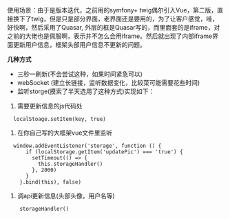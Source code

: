   

使用场景：由于是版本迭代，之前用的symfony+ twig偶尔引入Vue，第二版，直接换下了twig，但是只是部分界面，老界面还是要用的，为了让客户感觉，哇，好快啊，然后采用了Quasar, 外层的框是Quasar写的，而里面套的是iframe，对之前的大佬也是佩服啊，表示并不怎么会用iframe。然后就出现了内部iframe界面更新用户信息，框架头部用户信息不更新的问题。

**几种方式**

- 三秒一刷新(不会尝试这种，如果时间紧急可以)
- webSocket (建立长链接，监听数据变化，比较菜可能需要花些时间)
- 监听storge(摸索了半天选用了这种方式)实现如下：

1. 需要更新信息的js代码处

```Plain
  localStoage.setItem(key, true)
```

1. 在你自己写的大框架vue文件里监听

```Plain
  window.addEventListener('storage', function () {
      if (localStorage.getItem('updatePic') === 'true') {
        setTimeout(() => {
          this.storageHandler()
        }, 2000)
      }
    }.bind(this), false)
```

1. 调api更新信息(头部头像，用户名等)

```Plain
    storageHandler()
```